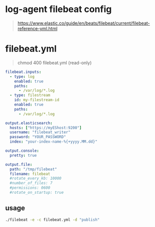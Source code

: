 # log-agent filebeat config

> https://www.elastic.co/guide/en/beats/filebeat/current/filebeat-reference-yml.html

# filebeat.yml

> chmod 400 filebeat.yml (read-only)

```yml
filebeat.inputs:
  - type: log
    enabled: true
    paths:
      - /var/log/*.log
  - type: filestream
    id: my-filestream-id
    enabled: true
    paths:
      - /var/log/*.log

output.elasticsearch:
  hosts: ["https://myEShost:9200"]
  username: "filebeat_writer"
  password: "YOUR_PASSWORD"
  index: "your-index-name-%{+yyyy.MM.dd}"

output.console:
  pretty: true

output.file:
  path: "/tmp/filebeat"
  filename: filebeat
  #rotate_every_kb: 10000
  #number_of_files: 7
  #permissions: 0600
  #rotate_on_startup: true
```

## usage

```sh
./filebeat -e -c filebeat.yml -d "publish"
```
